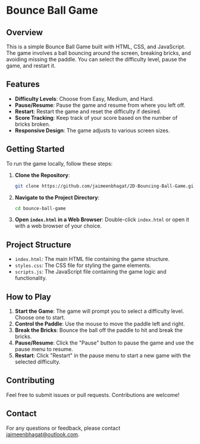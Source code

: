 # Bounce Ball Game

## Overview

This is a simple Bounce Ball Game built with HTML, CSS, and JavaScript. The game involves a ball bouncing around the screen, breaking bricks, and avoiding missing the paddle. You can select the difficulty level, pause the game, and restart it.

## Features

- **Difficulty Levels**: Choose from Easy, Medium, and Hard.
- **Pause/Resume**: Pause the game and resume from where you left off.
- **Restart**: Restart the game and reset the difficulty if desired.
- **Score Tracking**: Keep track of your score based on the number of bricks broken.
- **Responsive Design**: The game adjusts to various screen sizes.

## Getting Started

To run the game locally, follow these steps:

1. **Clone the Repository**:
   ```bash
   git clone https://github.com/jaimeenbhagat/2D-Bouncing-Ball-Game.git
   ```

2. **Navigate to the Project Directory**:
   ```bash
   cd bounce-ball-game
   ```

3. **Open `index.html` in a Web Browser**:
   Double-click `index.html` or open it with a web browser of your choice.

## Project Structure

- `index.html`: The main HTML file containing the game structure.
- `styles.css`: The CSS file for styling the game elements.
- `scripts.js`: The JavaScript file containing the game logic and functionality.

## How to Play

1. **Start the Game**: The game will prompt you to select a difficulty level. Choose one to start.
2. **Control the Paddle**: Use the mouse to move the paddle left and right.
3. **Break the Bricks**: Bounce the ball off the paddle to hit and break the bricks.
4. **Pause/Resume**: Click the "Pause" button to pause the game and use the pause menu to resume.
5. **Restart**: Click "Restart" in the pause menu to start a new game with the selected difficulty.

## Contributing

Feel free to submit issues or pull requests. Contributions are welcome!

## Contact

For any questions or feedback, please contact [jaimeenbhagat@outlook.com](mailto:jaimeenbhagat@outlook.com).

